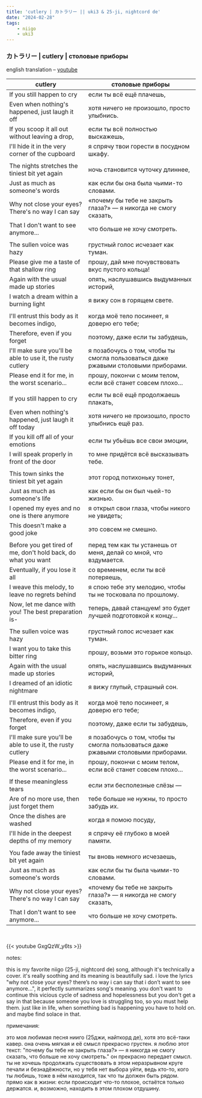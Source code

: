 ```yaml
---
title: 'cutlery | カトラリー || uki3 & 25-ji, nightcord de'
date: "2024-02-28"
tags:
    - niigo
    - uki3
---
```


### カトラリー | cutlery | столовые приборы

english translation – [youtube](https://www.youtube.com/watch?v=vhYsFIDAt2I)

cutlery | столовые приборы
--|--
If you still happen to cry  | если ты всё ещё плачешь,
Even when nothing's happened, just laugh it off  | хотя ничего не произошло, просто улыбнись.
If you scoop it all out without leaving a drop,  | если ты всё полностью выскажешь,
I'll hide it in the very corner of the cupboard  | я спрячу твои горести в посудном шкафу.
|||
The nights stretches the tiniest bit yet again  | ночь становится чуточку длиннее,
Just as much as someone's words  | как если бы она была чьими-то словами.
Why not close your eyes? There's no way I can say  | «почему бы тебе не закрыть глаза?» — я никогда не смогу сказать,
That I don't want to see anymore...  | что больше не хочу смотреть.
|||
The sullen voice was hazy  | грустный голос исчезает как туман.
Please give me a taste of that shallow ring  | прошу, дай мне почувствовать вкус пустого кольца!
Again with the usual made up stories  | опять, наслушавшись выдуманных историй,
I watch a dream within a burning light  | я вижу сон в горящем свете.
|||
I'll entrust this body as it becomes indigo,  | когда моё тело посинеет, я доверю его тебе;
Therefore, even if you forget  | поэтому, даже если ты забудешь,
I'll make sure you'll be able to use it, the rusty cutlery  | я позабочусь о том, чтобы ты смогла пользоваться даже ржавыми столовыми приборами.
Please end it for me, in the worst scenario...  | прошу, покончи с моим телом, если всё станет совсем плохо…
|||
If you still happen to cry  | если ты всё ещё продолжаешь плакать,
Even when nothing's happened, just laugh it off today  | хотя ничего не произошло, просто улыбнись ещё раз.
If you kill off all of your emotions  | если ты убьёшь все свои эмоции, 
I will speak properly in front of the door  | то мне придётся всё высказывать тебе.
|||  
This town sinks the tiniest bit yet again  | этот город потихоньку тонет,
Just as much as someone's life  | как если бы он был чьей-то жизнью.
I opened my eyes and no one is there anymore  | я открыл свои глаза, чтобы никого не увидеть;
This doesn't make a good joke  | это совсем не смешно.
|||
Before you get tired of me, don't hold back, do what you want  | перед тем как ты устанешь от меня, делай со мной, что вздумается.
Eventually, if you lose it all  | со временем, если ты всё потеряешь,
I weave this melody, to leave no regrets behind  | я спою тебе эту мелодию, чтобы ты не тосковала по прошлому.
Now, let me dance with you! The best preparation is-  | теперь, давай станцуем! это будет лучшей подготовкой к концу… 
|||
The sullen voice was hazy  | грустный голос исчезает как туман. 
I want you to take this bitter ring  | прошу, возьми это горькое кольцо. 
Again with the usual made up stories  | опять, наслушавшись выдуманных историй,
I dreamed of an idiotic nightmare  | я вижу глупый, страшный сон.
|||
I'll entrust this body as it becomes indigo,  | когда моё тело посинеет, я доверю его тебе;
Therefore, even if you forget  | поэтому, даже если ты забудешь,
I'll make sure you'll be able to use it, the rusty cutlery  | я позабочусь о том, чтобы ты смогла пользоваться даже ржавыми столовыми приборами. 
Please end it for me, in the worst scenario...  | прошу, покончи с моим телом, если всё станет совсем плохо…
|||
If these meaningless tears  | если эти бесполезные слёзы — 
Are of no more use, then just forget them  | тебе больше не нужны, то просто забудь их.
Once the dishes are washed  | когда я помою посуду,
I'll hide in the deepest depths of my memory  | я спрячу её глубоко в моей памяти.
|||
You fade away the tiniest bit yet again  | ты вновь немного исчезаешь,
Just as much as someone's words  | как если бы ты была чьими-то словами.
Why not close your eyes? There's no way I can say  | «почему бы тебе не закрыть глаза?» — я никогда не смогу сказать,
That I don't want to see anymore...  | что больше не хочу смотреть.

<br>

{{< youtube GxgQzW_y6ts >}}

notes:  

this is my favorite niigo (25-ji, nightcord de) song, although it's technically a cover. it's really soothing and its meaning is beautifully sad. i love the lyrics "why not close your eyes? there’s no way i can say that i don’t want to see anymore…", it perfectly summarizes song's meaning. you don't want to continue this vicious cycle of sadness and hopelessness but you don't get a say in that because someone you love is struggling too, so you must help them. just like in life, when something bad is happening you have to hold on. and maybe find solace in that.  

примечания: 

это моя любимая песня нииго (25джи, найткорд де), хотя это всё-таки кавер. она очень мягкая и её смысл прекрасно грустен. я люблю этот текст: "почему бы тебе не закрыть глаза?» — я никогда не смогу сказать, что больше не хочу смотреть." он прекрасно передает смысл. ты не хочешь продолжать существовать в этом неразрывном круге печали и безнадёжности, но у тебя нет выбора уйти, ведь кто-то, кого ты любишь, тоже в нём находится, так что ты должен быть рядом. прямо как в жизни: если происходит что-то плохое, остаётся только держатся. и, возможно, находить в этом плохом отдушину. 
